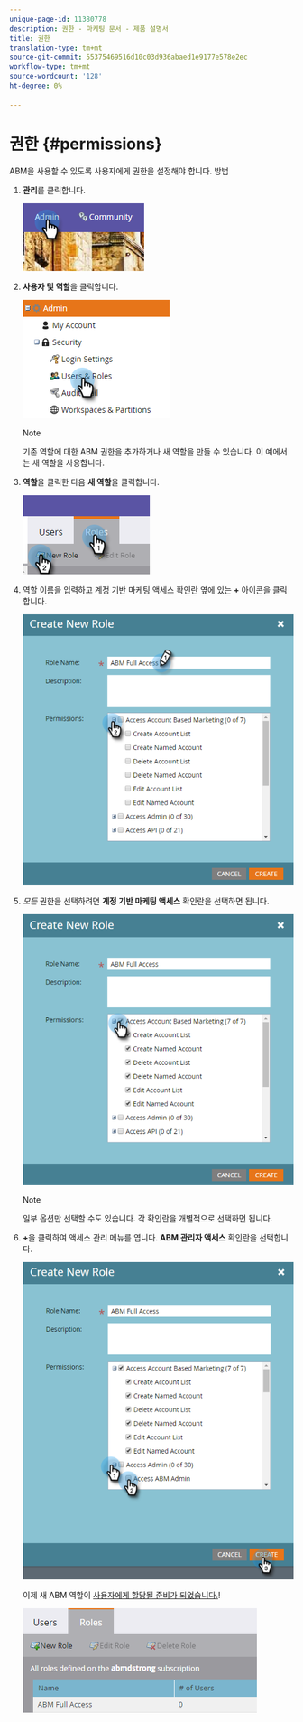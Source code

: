 ```yaml
---
unique-page-id: 11380778
description: 권한 - 마케팅 문서 - 제품 설명서
title: 권한
translation-type: tm+mt
source-git-commit: 55375469516d10c03d936abaed1e9177e578e2ec
workflow-type: tm+mt
source-wordcount: '128'
ht-degree: 0%

---
```



# 권한 {#permissions}

ABM을 사용할 수 있도록 사용자에게 권한을 설정해야 합니다. 방법

1. **관리**&#x200B;를 클릭합니다.

   ![](assets/one-2.png)

1. **사용자 및 역할**&#x200B;을 클릭합니다.

   ![](assets/two-2.png)

   >[!NOTE]
   >
   >기존 역할에 대한 ABM 권한을 추가하거나 새 역할을 만들 수 있습니다. 이 예에서는 새 역할을 사용합니다.

1. **역할**&#x200B;을 클릭한 다음 **새 역할**&#x200B;을 클릭합니다.

   ![](assets/three-2.png)

1. 역할 이름을 입력하고 계정 기반 마케팅 액세스 확인란 옆에 있는 **+** 아이콘을 클릭합니다.

   ![](assets/four-1.png)

1. _모든_ 권한을 선택하려면 **계정 기반 마케팅 액세스** 확인란을 선택하면 됩니다.

   ![](assets/five-1.png)

   >[!NOTE]
   >
   >일부 옵션만 선택할 수도 있습니다. 각 확인란을 개별적으로 선택하면 됩니다.

1. **+**&#x200B;을 클릭하여 액세스 관리 메뉴를 엽니다. **ABM 관리자 액세스** 확인란을 선택합니다.

   ![](assets/six-1.png)

   이제 새 ABM 역할이 [사용자에게 할당될 준비가 되었습니다.](/help/marketo/product-docs/administration/users-and-roles/managing-user-roles-and-permissions.md#assign-roles-to-a-user)!

   ![](assets/seven.png)
